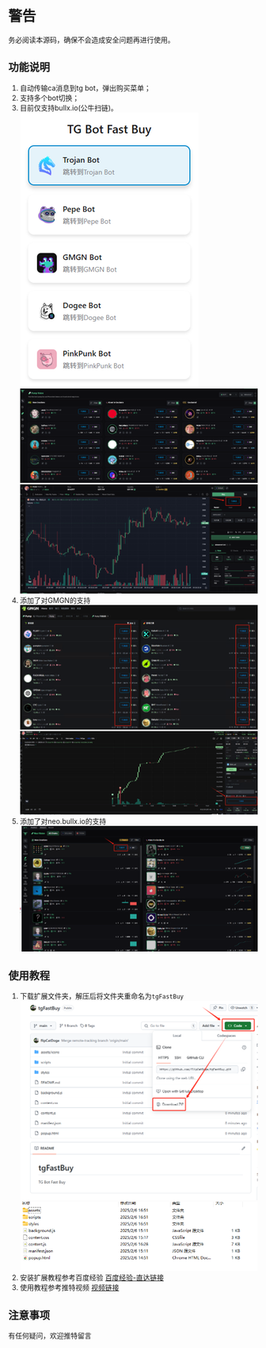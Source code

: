 # 警告
务必阅读本源码，确保不会造成安全问题再进行使用。

## 功能说明
1. 自动传输ca消息到tg bot，弹出购买菜单；
2. 支持多个bot切换；
3. 目前仅支持bullx.io(公牛扫链)。
![插件主界面](images/2025-02-06-17-33-54.png)
![bullx扫链界面](images/2025-02-06-17-30-18.png)
![bullx K线界面](images/2025-02-06-17-30-44.png)
4. 添加了对GMGN的支持
![gmgn扫链界面](images/2025-02-07-19-20-04.png)
![gmgn K线界面](images/2025-02-07-19-21-34.png)
5. 添加了对neo.bullx.io的支持
![neo.bullx扫链界面](images/2025-02-07-22-45-15.png)

## 使用教程
1. 下载扩展文件夹，解压后将文件夹重命名为`tgFastBuy`
![下载示意图](images/2025-02-06-17-15-14.png)
![解压目录](images/2025-02-06-17-16-24.png)
2. 安装扩展教程参考百度经验
[百度经验-直达链接](https://jingyan.baidu.com/article/148a19216b72900c70c3b176.html)
3. 使用教程参考推特视频
[视频链接](https://x.com/0xTechMelon/status/1887431384274510092)

## 注意事项
有任何疑问，欢迎推特留言